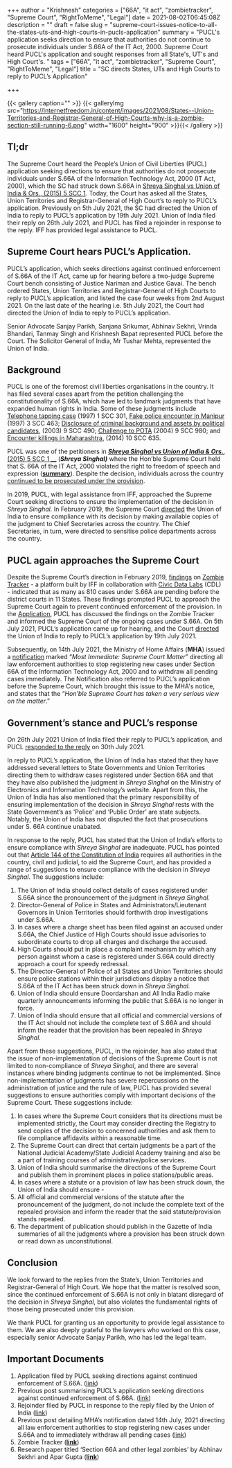 +++
author = "Krishnesh"
categories = ["66A", "it act", "zombietracker", "Supreme Court", "RightToMeme", "Legal"]
date = 2021-08-02T06:45:08Z
description = ""
draft = false
slug = "supreme-court-issues-notice-to-all-the-states-uts-and-high-courts-in-pucls-application"
summary = "PUCL's application seeks direction to ensure that authorities do not continue to prosecute individuals under S.66A of the IT Act, 2000. Supreme Court heard PUCL's application and sought responses from all State's, UT's and High Court's. "
tags = ["66A", "it act", "zombietracker", "Supreme Court", "RightToMeme", "Legal"]
title = "SC directs States, UTs and High Courts to reply to PUCL’s Application"

+++


{{< gallery caption="" >}}
{{< galleryImg  src="https://internetfreedom.in/content/images/2021/08/States--Union-Territories-and-Registrar-General-of-High-Courts-why-is-a-zombie-section-still-running-6.png" width="1600" height="900" >}}{{< /gallery >}}

>>>> <form><script src="https://checkout.razorpay.com/v1/payment-button.js" data-payment_button_id="pl_HLkgeWGQLMuddp" async> </script> </form>

## **Tl;dr**

The Supreme Court heard the People’s Union of Civil Liberties (PUCL) application seeking directions to ensure that authorities do not prosecute individuals under S.66A of the Information Technology Act, 2000 (IT Act, 2000), which the SC had struck down S.66A in [Shreya Singhal vs Union of India & Ors., (2015) 5 SCC 1](https://indiankanoon.org/doc/110813550/). Today, the Court has asked all the States, Union Territories and Registrar-General of High Court’s to reply to PUCL’s application. Previously on 5th July 2021, the SC had directed the Union of India to reply to PUCL’s application by 19th July 2021. Union of India filed their reply on 26th July 2021, and PUCL has filed a rejoinder in response to the reply. IFF has provided legal assistance to PUCL.



## **Supreme Court hears PUCL’s Application.**

PUCL’s application, which seeks directions against continued enforcement of S.66A of the IT Act, came up for hearing before a two-judge Supreme Court bench consisting of Justice Nariman and Justice Gavai. The bench ordered States, Union Territories and Registrar-General of High Courts to reply to PUCL’s application, and listed the case four weeks from 2nd August 2021. On the last date of the hearing i.e. 5th July 2021, the Court had directed the Union of India to reply to PUCL’s application.

Senior Advocate Sanjay Parikh, Sanjana Srikumar, Abhinav Sekhri, Vrinda Bhandari, Tanmay Singh and Krishnesh Bapat represented PUCL before the Court. The Solicitor General of India, Mr Tushar Mehta, represented the Union of India.

## **Background**

PUCL is one of the foremost civil liberties organisations in the country. It has filed several cases apart from the petition challenging the constitutionality of S.66A, which have led to landmark judgments that have expanded human rights in India. Some of these judgments include [Telephone tapping case](https://indiankanoon.org/doc/31276692/) (1997) 1 SCC 301, [Fake police encounter in Manipur](https://indiankanoon.org/doc/544871/) (1997) 3 SCC 463; [Disclosure of criminal background and assets by political candidates](https://indiankanoon.org/doc/15059075/), (2003) 9 SCC 490; [Challenge to POTA](https://indiankanoon.org/doc/110957682/) (2004) 9 SCC 980; and [Encounter killings in Maharashtra](https://indiankanoon.org/doc/25812914/), (2014) 10 SCC 635.

PUCL was one of the petitioners in [_**Shreya Singhal vs Union of India & Ors.**_](https://indiankanoon.org/doc/110813550/)_,_  [(2015) 5 SCC 1 __](https://indiankanoon.org/doc/110813550/) (_**Shreya Singhal)**_ where the Hon’ble Supreme Court held that S. 66A of the IT Act, 2000 violated the right to freedom of speech and expression ([**summary**](https://globalfreedomofexpression.columbia.edu/cases/shreya-singhal-v-union-of-india/)). Despite the decision, individuals across the country [continued to be prosecuted under the provision](https://internetfreedom.in/66a-zombies-continue-to-menace-free-speech-on-the-internet/).

In 2019, PUCL, with legal assistance from IFF, approached the Supreme Court seeking directions to ensure the implementation of the decision in _Shreya Singhal._ In February 2019, the Supreme Court [directed](https://internetfreedom.in/section-66a-bites-the-zombie-dust-righttomeme-section66a/) the Union of India to ensure compliance with its decision by making available copies of the judgment to Chief Secretaries across the country. The Chief Secretaries, in turn, were directed to sensitise police departments across the country.

## **PUCL again approaches the Supreme Court**

Despite the Supreme Court’s direction in February 2019, [findings](https://zombietracker.in/viz/) on [Zombie Tracker](https://zombietracker.in/) - a platform built by IFF in collaboration with [Civic Data Labs](https://civicdatalab.in/) (CDL) - indicated that as many as 810 cases under S.66A are pending before the district courts in 11 States. These findings prompted PUCL to approach the Supreme Court again to prevent continued enforcement of the provision. In the [Application](https://drive.google.com/file/d/18YXE82irR3Kh9H_Pz63McZ-Z4GV90tKr/view?usp=sharing), PUCL has discussed the findings on the Zombie Tracker and informed the Supreme Court of the ongoing cases under S.66A. On 5th July 2021, PUCL’s application came up for hearing, and the Court [directed](https://internetfreedom.in/pucl-approaches-supreme-court-seeking-directions-against-continued-prosecutions-under-the-unconstitutional-section-66a/) the Union of India to reply to PUCL’s application by 19th July 2021.

Subsequently, on 14th July 2021, the Ministry of Home Affairs (**MHA**) issued a [notification](https://internetfreedom.in/spooked-by-the-zombie-ministry-of-home-affairs-issues-notification-directing-all-s-66a-cases-to-stop/) marked “_Most Immediate: Supreme Court Matter_” directing all law enforcement authorities to stop registering new cases under Section 66A of the Information Technology Act, 2000 and to withdraw all pending cases immediately. The Notification also referred to PUCL’s application before the Supreme Court, which brought this issue to the MHA's notice, and states that the “_Hon’ble Supreme Court has taken a very serious view on the matter_.”

## **Government’s stance and PUCL’s response**

On 26th July 2021 Union of India filed their reply to PUCL’s application, and PUCL [responded to the reply](https://drive.google.com/file/d/1caykmnrnzuJ3gAGt-MuaRERO1va2YJTW/view?usp=sharing) on 30th July 2021.

In reply to PUCL’s application, the Union of India has stated that they have addressed several letters to State Governments and Union Territories directing them to withdraw cases registered under Section 66A and that they have also published the judgment in _Shreya Singhal_ on the Ministry of Electronics and Information Technology’s website. Apart from this, the Union of India has also mentioned that the primary responsibility of ensuring implementation of the decision in _Shreya Singhal_ rests with the State Government’s as ‘Police’ and ‘Public Order’ are state subjects. Notably, the Union of India has not disputed the fact that prosecutions under S. 66A continue unabated.

In response to the reply, PUCL has stated that the Union of India’s efforts to ensure compliance with _Shreya Singhal_ are inadequate. PUCL has pointed out that [Article 144 of the Constitution of India](https://indiankanoon.org/doc/1799967/) requires all authorities in the country, civil and judicial, to aid the Supreme Court, and has provided a range of suggestions to ensure compliance with the decision in _Shreya Singhal_. The suggestions include:

1. The Union of India should collect details of cases registered under S.66A since the pronouncement of the judgment in _Shreya Singhal._
2. Director-General of Police in States and Administrators/Lieutenant Governors in Union Territories should forthwith drop investigations under S.66A.
3. In cases where a charge sheet has been filed against an accused under S.66A, the Chief Justice of High Courts should issue advisories to subordinate courts to drop all charges and discharge the accused.
4. High Courts should put in place a complaint mechanism by which any person against whom a case is registered under S.66A could directly approach a court for speedy redressal.
5. The Director-General of Police of all States and Union Territories should ensure police stations within their jurisdictions display a notice that S.66A of the IT Act has been struck down in _Shreya Singhal._
6. Union of India should ensure Doordarshan and All India Radio make quarterly announcements informing the public that S.66A is no longer in force.
7. Union of India should ensure that all official and commercial versions of the IT Act should not include the complete text of S.66A and should inform the reader that the provision has been repealed in _Shreya Singhal._

Apart from these suggestions, PUCL, in the rejoinder, has also stated that the issue of non-implementation of decisions of the Supreme Court is not limited to non-compliance of _Shreya Singhal_, and there are several instances where binding judgments continue to not be implemented. Since non-implementation of judgments has severe repercussions on the administration of justice and the rule of law, PUCL has provided several suggestions to ensure authorities comply with important decisions of the Supreme Court. These suggestions include:

1. In cases where the Supreme Court considers that its directions must be implemented strictly, the Court may consider directing the Registry to send copies of the decision to concerned authorities and ask them to file compliance affidavits within a reasonable time.
2. The Supreme Court can direct that certain judgments be a part of the National Judicial Academy/State Judicial Academy training and also be a part of training courses of administrative/police services.
3. Union of India should summarise the directions of the Supreme Court and publish them in prominent places in police stations/public areas.
4. In cases where a statute or a provision of law has been struck down, the Union of India should ensure -
5. All official and commercial versions of the statute after the pronouncement of the judgment, do not include the complete text of the repealed provision and inform the reader that the said statute/provision stands repealed.
6. The department of publication should publish in the Gazette of India summaries of all the judgments where a provision has been struck down or read down as unconstitutional.

## **Conclusion**

We look forward to the replies from the State’s, Union Territories and Registrar-General of High Court. We hope that the matter is resolved soon, since the continued enforcement of S.66A is not only in blatant disregard of the decision in _Shreya Singhal_, but also violates the fundamental rights of those being prosecuted under this provision.

We thank PUCL for granting us an opportunity to provide legal assistance to them. We are also deeply grateful to the lawyers who worked on this case, especially senior Advocate Sanjay Parikh, who has led the legal team.

## **Important Documents**

1. Application filed by PUCL seeking directions against continued enforcement of S.66A. ([link](https://drive.google.com/file/d/18YXE82irR3Kh9H_Pz63McZ-Z4GV90tKr/view?usp=sharing))
2. Previous post summarising PUCL’s application seeking directions against continued enforcement of S.66A. ([link](https://internetfreedom.in/pucl-approaches-supreme-court-seeking-directions-against-continued-prosecutions-under-the-unconstitutional-section-66a/))
3. Rejoinder filed by PUCL in response to the reply filed by the Union of India ([link](https://drive.google.com/file/d/1caykmnrnzuJ3gAGt-MuaRERO1va2YJTW/view?usp=sharing))
4. Previous post detailing MHA’s notification dated 14th July, 2021 directing all law enforcement authorities to stop registering new cases under S.66A and to immediately withdraw all pending cases ([link](https://internetfreedom.in/spooked-by-the-zombie-ministry-of-home-affairs-issues-notification-directing-all-s-66a-cases-to-stop/))
5. Zombie Tracker ([**link**](https://zombietracker.in/))
6. Research paper titled ‘Section 66A and other legal zombies’ by Abhinav Sekhri and Apar Gupta ([**link**](https://papers.ssrn.com/sol3/papers.cfm?abstract_id=3275893))

> > > <form><script src="https://cdn.razorpay.com/static/widget/subscription-button.js" data-subscription_button_id="pl_HLk5qU1K35hmPH" data-button_theme="brand-color" async> </script> </form>







